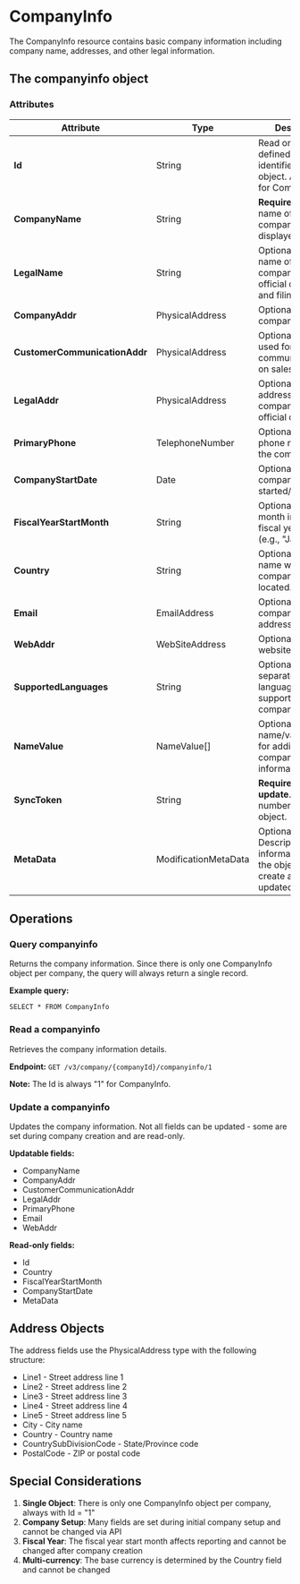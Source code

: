 # CompanyInfo

The CompanyInfo resource contains basic company information including company name, addresses, and other legal information.

## The companyinfo object

### Attributes

| Attribute | Type | Description |
|-----------|------|-------------|
| **Id** | String | Read only, system defined. Unique identifier for this object. Always "1" for CompanyInfo. |
| **CompanyName** | String | **Required**. The name of the company as displayed to users. |
| **LegalName** | String | Optional. Legal name of the company for official documents and filings. |
| **CompanyAddr** | PhysicalAddress | Optional. Primary company address. |
| **CustomerCommunicationAddr** | PhysicalAddress | Optional. Address used for customer communication and on sales forms. |
| **LegalAddr** | PhysicalAddress | Optional. Legal address of the company for official documents. |
| **PrimaryPhone** | TelephoneNumber | Optional. Primary phone number for the company. |
| **CompanyStartDate** | Date | Optional. Date the company was started/established. |
| **FiscalYearStartMonth** | String | Optional. The month in which the fiscal year starts (e.g., "January"). |
| **Country** | String | Optional. Country name where the company is located. |
| **Email** | EmailAddress | Optional. Primary company email address. |
| **WebAddr** | WebSiteAddress | Optional. Company website URL. |
| **SupportedLanguages** | String | Optional. Comma separated list of languages supported by the company. |
| **NameValue** | NameValue[] | Optional. Array of name/value pairs for additional company information. |
| **SyncToken** | String | **Required for update**. Version number of the object. |
| **MetaData** | ModificationMetaData | Optional. Descriptive information about the object including create and last updated time. |

## Operations

### Query companyinfo

Returns the company information. Since there is only one CompanyInfo object per company, the query will always return a single record.

**Example query:**
```
SELECT * FROM CompanyInfo
```

### Read a companyinfo

Retrieves the company information details.

**Endpoint:** `GET /v3/company/{companyId}/companyinfo/1`

**Note:** The Id is always "1" for CompanyInfo.

### Update a companyinfo

Updates the company information. Not all fields can be updated - some are set during company creation and are read-only.

**Updatable fields:**
- CompanyName
- CompanyAddr
- CustomerCommunicationAddr
- LegalAddr
- PrimaryPhone
- Email
- WebAddr

**Read-only fields:**
- Id
- Country
- FiscalYearStartMonth
- CompanyStartDate
- MetaData

## Address Objects

The address fields use the PhysicalAddress type with the following structure:
- Line1 - Street address line 1
- Line2 - Street address line 2
- Line3 - Street address line 3
- Line4 - Street address line 4
- Line5 - Street address line 5
- City - City name
- Country - Country name
- CountrySubDivisionCode - State/Province code
- PostalCode - ZIP or postal code

## Special Considerations

1. **Single Object**: There is only one CompanyInfo object per company, always with Id = "1"
2. **Company Setup**: Many fields are set during initial company setup and cannot be changed via API
3. **Fiscal Year**: The fiscal year start month affects reporting and cannot be changed after company creation
4. **Multi-currency**: The base currency is determined by the Country field and cannot be changed
